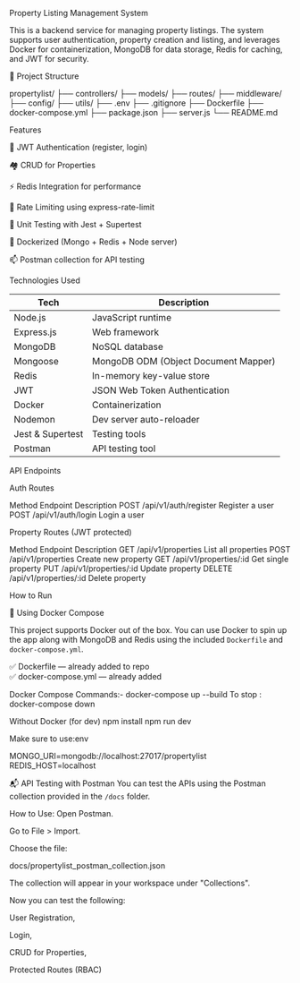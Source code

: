 Property Listing Management System

This is a  backend service for managing property listings. The system supports user authentication, property creation and listing, and leverages Docker for containerization, MongoDB for data storage, Redis for caching, and JWT for security.

📁  Project Structure

propertylist/
├── controllers/
├── models/
├── routes/
├── middleware/
├── config/
├── utils/
├── .env
├── .gitignore
├── Dockerfile
├── docker-compose.yml
├── package.json
├── server.js
└── README.md



Features

🔐 JWT Authentication (register, login)

🏘️ CRUD for Properties

⚡ Redis Integration for performance

🚦 Rate Limiting using express-rate-limit

🧪 Unit Testing with Jest + Supertest

🐳 Dockerized (Mongo + Redis + Node server)

📫 Postman collection for API testing


Technologies Used

| Tech              | Description                                   |
|-------------------|-----------------------------------------------|
| Node.js           | JavaScript runtime                            |
| Express.js        | Web framework                                 |
| MongoDB           | NoSQL database                                |
| Mongoose          | MongoDB ODM (Object Document Mapper)          |
| Redis             | In-memory key-value store                     |
| JWT               | JSON Web Token Authentication                 |
| Docker            | Containerization                              |
| Nodemon           | Dev server auto-reloader                      |
| Jest & Supertest  | Testing tools                                 |
| Postman           | API testing tool                              |


API Endpoints


Auth Routes

Method	      Endpoint	                  Description
POST	       /api/v1/auth/register	     Register a user
POST	      /api/v1/auth/login	         Login a user


Property Routes (JWT protected)


Method	         Endpoint	                  Description
GET	           /api/v1/properties	          List all properties
POST	        /api/v1/properties	          Create new property
GET	         /api/v1/properties/:id	        Get single property
PUT	        /api/v1/properties/:id	        Update property
DELETE	   /api/v1/properties/:id	          Delete property



How to Run

🐳 Using Docker Compose

This project supports Docker out of the box. You can use Docker to spin up the app along with MongoDB and Redis using the included `Dockerfile` and `docker-compose.yml`.

✅ Dockerfile — already added to repo  
✅ docker-compose.yml — already added

Docker Compose Commands:-
docker-compose up --build
To stop  : docker-compose down


Without Docker (for dev)
npm install
npm run dev

Make sure to use:env

MONGO_URI=mongodb://localhost:27017/propertylist
REDIS_HOST=localhost



📬 API Testing with Postman
You can test the APIs using the Postman collection provided in the `/docs` folder.

How to Use:
Open Postman.

Go to File > Import.

Choose the file:

docs/propertylist_postman_collection.json

The collection will appear in your workspace under "Collections".

Now you can test the following:

User Registration,

Login,

CRUD for Properties,

Protected Routes (RBAC)


